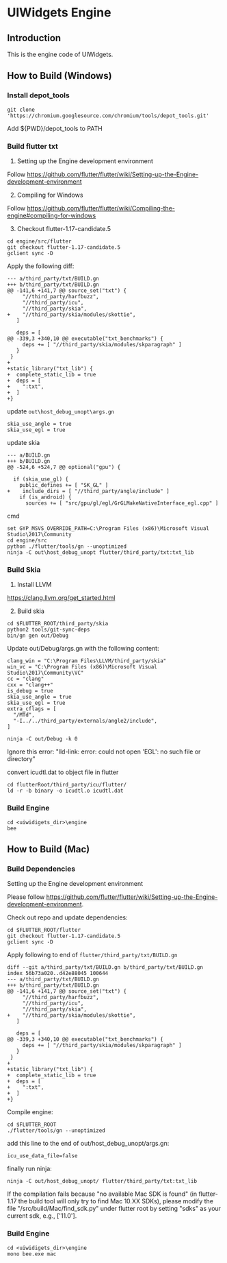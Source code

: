 # UIWidgets Engine

## Introduction

This is the engine code of UIWidgets.

## How to Build (Windows)

### Install depot_tools
```
git clone 'https://chromium.googlesource.com/chromium/tools/depot_tools.git'
```
Add ${PWD}/depot_tools to PATH

### Build flutter txt

1. Setting up the Engine development environment

Follow https://github.com/flutter/flutter/wiki/Setting-up-the-Engine-development-environment

2. Compiling for Windows

Follow https://github.com/flutter/flutter/wiki/Compiling-the-engine#compiling-for-windows

3. Checkout flutter-1.17-candidate.5

```
cd engine/src/flutter
git checkout flutter-1.17-candidate.5
gclient sync -D
```

Apply the following diff:
```
--- a/third_party/txt/BUILD.gn
+++ b/third_party/txt/BUILD.gn
@@ -141,6 +141,7 @@ source_set("txt") {
     "//third_party/harfbuzz",
     "//third_party/icu",
     "//third_party/skia",
+    "//third_party/skia/modules/skottie",
   ]
 
   deps = [
@@ -339,3 +340,10 @@ executable("txt_benchmarks") {
     deps += [ "//third_party/skia/modules/skparagraph" ]
   }
 }
+
+static_library("txt_lib") {
+  complete_static_lib = true
+  deps = [
+    ":txt",
+  ]
+}
```


update `out\host_debug_unopt\args.gn`
```
skia_use_angle = true
skia_use_egl = true
```

update skia

```
--- a/BUILD.gn
+++ b/BUILD.gn
@@ -524,6 +524,7 @@ optional("gpu") {

  if (skia_use_gl) {
    public_defines += [ "SK_GL" ]
+    include_dirs = [ "//third_party/angle/include" ]
    if (is_android) {
      sources += [ "src/gpu/gl/egl/GrGLMakeNativeInterface_egl.cpp" ]
```

cmd
```
set GYP_MSVS_OVERRIDE_PATH=C:\Program Files (x86)\Microsoft Visual Studio\2017\Community
cd engine/src
python ./flutter/tools/gn --unoptimized
ninja -C out\host_debug_unopt flutter/third_party/txt:txt_lib
```

### Build Skia
1. Install LLVM

https://clang.llvm.org/get_started.html

2. Build skia
```
cd $FLUTTER_ROOT/third_party/skia
python2 tools/git-sync-deps
bin/gn gen out/Debug
```

Update out/Debug/args.gn with the following content:
```
clang_win = "C:\Program Files\LLVM/third_party/skia"
win_vc = "C:\Program Files (x86)\Microsoft Visual Studio\2017\Community\VC"
cc = "clang"
cxx = "clang++"
is_debug = true
skia_use_angle = true
skia_use_egl = true
extra_cflags = [
  "/MTd",
  "-I../../third_party/externals/angle2/include",
]
```
```
ninja -C out/Debug -k 0
```
Ignore this error: "lld-link: error: could not open 'EGL': no such file or directory"

convert icudtl.dat to object file in flutter
```
cd flutterRoot/third_party/icu/flutter/
ld -r -b binary -o icudtl.o icudtl.dat
```

### Build Engine

```
cd <uiwidigets_dir>\engine
bee
```

## How to Build (Mac)

### Build Dependencies

Setting up the Engine development environment

Please follow https://github.com/flutter/flutter/wiki/Setting-up-the-Engine-development-environment.

Check out repo and update dependencies:

```
cd $FLUTTER_ROOT/flutter
git checkout flutter-1.17-candidate.5
gclient sync -D
```

Apply following to end of `flutter/third_party/txt/BUILD.gn`
```
diff --git a/third_party/txt/BUILD.gn b/third_party/txt/BUILD.gn
index 56b73a020..d42e88045 100644
--- a/third_party/txt/BUILD.gn
+++ b/third_party/txt/BUILD.gn
@@ -141,6 +141,7 @@ source_set("txt") {
     "//third_party/harfbuzz",
     "//third_party/icu",
     "//third_party/skia",
+    "//third_party/skia/modules/skottie",
   ]
 
   deps = [
@@ -339,3 +340,10 @@ executable("txt_benchmarks") {
     deps += [ "//third_party/skia/modules/skparagraph" ]
   }
 }
+
+static_library("txt_lib") {
+  complete_static_lib = true
+  deps = [
+    ":txt",
+  ]
+}
```

Compile engine:
```
cd $FLUTTER_ROOT
./flutter/tools/gn --unoptimized
```

add this line to the end of out/host_debug_unopt/args.gn:
```
icu_use_data_file=false
```

finally run ninja:
```
ninja -C out/host_debug_unopt/ flutter/third_party/txt:txt_lib
```

If the compilation fails because "no available Mac SDK is found" (in flutter-1.17 the build tool will only try to find Mac 10.XX SDKs), please modify the file "/src/build/Mac/find_sdk.py" under flutter root by setting "sdks" as your current sdk, e.g., ['11.0'].


### Build Engine

```
cd <uiwidigets_dir>\engine
mono bee.exe mac
```



